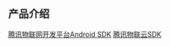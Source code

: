 ## 产品介绍
[腾讯物联网开发平台Android SDK](explorer-device-android/README.md)
[腾讯物联云SDK](hub-device-android/README.md)